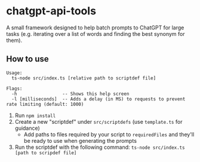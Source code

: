 # chatgpt-api-tools
A small framework designed to help batch prompts to ChatGPT for large tasks (e.g. iterating over a list of words and finding the best synonym for them).

## How to use

```
Usage:
  ts-node src/index.ts [relative path to scriptdef file]

Flags:
  -h                 -- Shows this help screen
  -l [milliseconds]  -- Adds a delay (in MS) to requests to prevent rate limiting (default: 1000)
```


1. Run `npm install`
1. Create a new "scriptdef" under `src/scriptdefs` (use `template.ts` for guidance)
    * Add paths to files required by your script to `requiredFiles` and they'll be ready to use when generating the prompts
1. Run the scriptdef with the following command: `ts-node src/index.ts [path to scripdef file]`